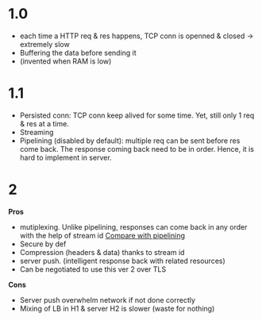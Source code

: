 # 1.0

-   each time a HTTP req & res happens, TCP conn is openned & closed -> extremely slow
-   Buffering the data before sending it
-   (invented when RAM is low)

# 1.1

-   Persisted conn: TCP conn keep alived for some time. Yet, still only 1 req & res at a time.
-   Streaming
-   Pipelining (disabled by default): multiple req can be sent before res come back. The response coming back need to be in order. Hence, it is hard to implement in server.

# 2

**Pros**

-   mutiplexing. Unlike pipelining, responses can come back in any order with the help of stream id [Compare with pipelining](https://stackoverflow.com/questions/34478967/what-is-the-difference-between-http-1-1-pipelining-and-http-2-multiplexing)
-   Secure by def
-   Compression (headers & data) thanks to stream id
-   server push. (intelligent response back with related resources)
-   Can be negotiated to use this ver 2 over TLS

**Cons**

-   Server push overwhelm network if not done correctly
-   Mixing of LB in H1 & server H2 is slower (waste for nothing)
